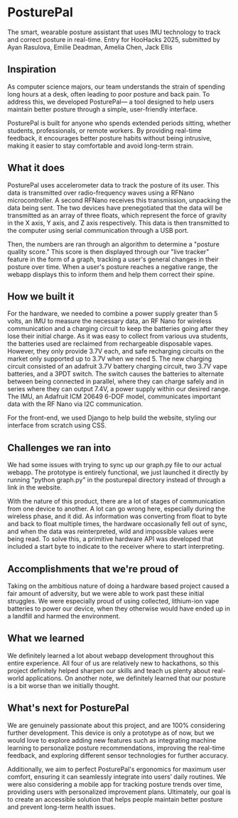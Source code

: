# PosturePal 
The smart, wearable posture assistant that uses IMU technology to track and correct posture in real-time.
Entry for HooHacks 2025, submitted by Ayan Rasulova, Emilie Deadman, Amelia Chen, Jack Ellis

## Inspiration
As computer science majors, our team understands the strain of spending long hours at a desk, often leading to poor posture and back pain. To address this, we developed PosturePal— a tool designed to help users maintain better posture through a simple, user-friendly interface.

PosturePal is built for anyone who spends extended periods sitting, whether students, professionals, or remote workers. By providing real-time feedback, it encourages better posture habits without being intrusive, making it easier to stay comfortable and avoid long-term strain.

## What it does
PosturePal uses accelerometer data to track the posture of its user. This data is transmitted over radio-frequency waves using a RFNano microcontroller. A second RFNano receives this transmission, unpacking the data being sent. The two devices have prenegotiated that the data will be transmitted as an array of three floats, which represent the force of gravity in the X axis, Y axis, and Z axis respectively. This data is then transmitted to the computer using serial communication through a USB port. 

Then, the numbers are ran through an algorithm to determine a "posture quality score." This score is then displayed through our "live tracker" feature in the form of a graph, tracking a user's general changes in their posture over time. When a user's posture reaches a negative range, the webapp displays this to inform them and help them correct their spine. 

## How we built it
For the hardware, we needed to combine a power supply greater than 5 volts, an IMU to measure the necessary data, an RF Nano for wireless communication and a charging circuit to keep the batteries going after they lose their initial charge. As it was easy to collect from various uva students, the batteries used are reclaimed from rechargeable disposable vapes. However, they only provide 3.7V each, and safe recharging circuits on the market only supported up to 3.7V when we need 5. The new charging circuit consisted of an adafruit 3.7V battery charging circuit, two 3.7V vape batteries, and a 3PDT switch. The switch causes the batteries to alternate between being connected in parallel, where they can charge safely and in series where they can output 7.4V, a power supply within our desired range. The IMU, an Adafruit ICM 20649 6-DOF model, communicates important data with the RF Nano via I2C communication. 

For the front-end, we used Django to help build the website, styling our interface from scratch using CSS. 

## Challenges we ran into

We had some issues with trying to sync up our graph.py file to our actual webapp. The prototype is entirely functional, we just launched it directly by running "python graph.py" in the posturepal directory instead of through a link in the website.


With the nature of this product, there are a lot of stages of communication from one device to another. A lot can go wrong here, especially during the wireless phase, and it did. As information was converting from float to byte and back to float multiple times, the hardware occasionally fell out of sync, and when the data was reinterpreted, wild and impossible values were being read. To solve this, a primitive hardware API was developed that included a start byte to indicate to the receiver where to start interpreting.


## Accomplishments that we're proud of
Taking on the ambitious nature of doing a hardware based project caused a fair amount of adversity, but we were able to work past these initial struggles. We were especially proud of using collected, lithium-ion vape batteries to power our device, when they otherwise would have ended up in a landfill and harmed the environment. 

## What we learned
We definitely learned a lot about webapp development throughout this entire experience. All four of us are relatively new to hackathons, so this project definitely helped sharpen our skills and teach us plenty about real-world applications. On another note, we definitely learned that our posture is a bit worse than we initially thought. 

## What's next for PosturePal
We are genuinely passionate about this project, and are 100% considering further development. This device is only a prototype as of now, but we would love to explore adding new features such as integrating machine learning to personalize posture recommendations, improving the real-time feedback, and exploring different sensor technologies for further accuracy.

Additionally, we aim to perfect PosturePal's ergonomics for maximum user comfort, ensuring it can seamlessly integrate into users’ daily routines. We were also considering a mobile app for tracking posture trends over time, providing users with personalized improvement plans. Ultimately, our goal is to create an accessible solution that helps people maintain better posture and prevent long-term health issues.



